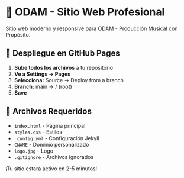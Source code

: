 # 🎵 ODAM - Sitio Web Profesional

Sitio web moderno y responsive para ODAM - Producción Musical con Propósito.

## 🚀 Despliegue en GitHub Pages

1. **Sube todos los archivos** a tu repositorio
2. **Ve a Settings → Pages**
3. **Selecciona:** Source → Deploy from a branch
4. **Branch:** main → / (root)
5. **Save**

## 📁 Archivos Requeridos

- `index.html` - Página principal
- `styles.css` - Estilos
- `_config.yml` - Configuración Jekyll
- `CNAME` - Dominio personalizado
- `logo.jpg` - Logo
- `.gitignore` - Archivos ignorados

¡Tu sitio estará activo en 2-5 minutos!